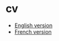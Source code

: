 cv
==

* [English version](http://www.tourlourat.com/cv/english.html)
* [French version](http://www.tourlourat.com/cv/francais.html)
